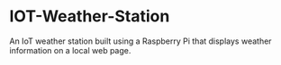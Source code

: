 # IOT-Weather-Station
An IoT weather station built using a Raspberry Pi that displays weather information on a local web page.
